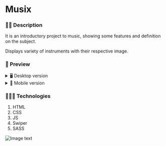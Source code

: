 # Musix

### ✍🏻 Description

It is an introductory project to music, showing some features and definition on the subject.

Displays variety of instruments with their respective image.

### 🎨 Preview

<details>
    <summary>🖥 Desktop version</summary>

![](./assets/Musix.png)

</details>

<details>
    <summary>📱 Mobile version</summary>

![](./assets/Mobile.png)

</details>

### 👩🏻‍💻 Technologies

1. HTML
2. CSS
3. JS
4. Swiper
5. SASS

![Image text]()
